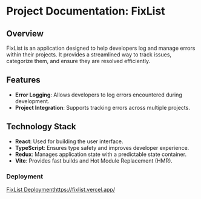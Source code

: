 # Project Documentation: FixList

## Overview
FixList is an application designed to help developers log and manage errors within their projects. It provides a streamlined way to track issues, categorize them, and ensure they are resolved efficiently.

## Features
- **Error Logging**: Allows developers to log errors encountered during development.
- **Project Integration**: Supports tracking errors across multiple projects.

## Technology Stack
- **React**: Used for building the user interface.
- **TypeScript**: Ensures type safety and improves developer experience.
- **Redux**: Manages application state with a predictable state container.
- **Vite**: Provides fast builds and Hot Module Replacement (HMR).

### Deployment
[FixList Deployment](https://fixlist.vercel.app/)https://fixlist.vercel.app/